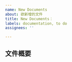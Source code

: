 ```yaml
---
name: New Documents
about: 欲新增的文件
title: New Documents：
labels: documentation, to do
assignees: ''

---
```


## **文件概要** ##

